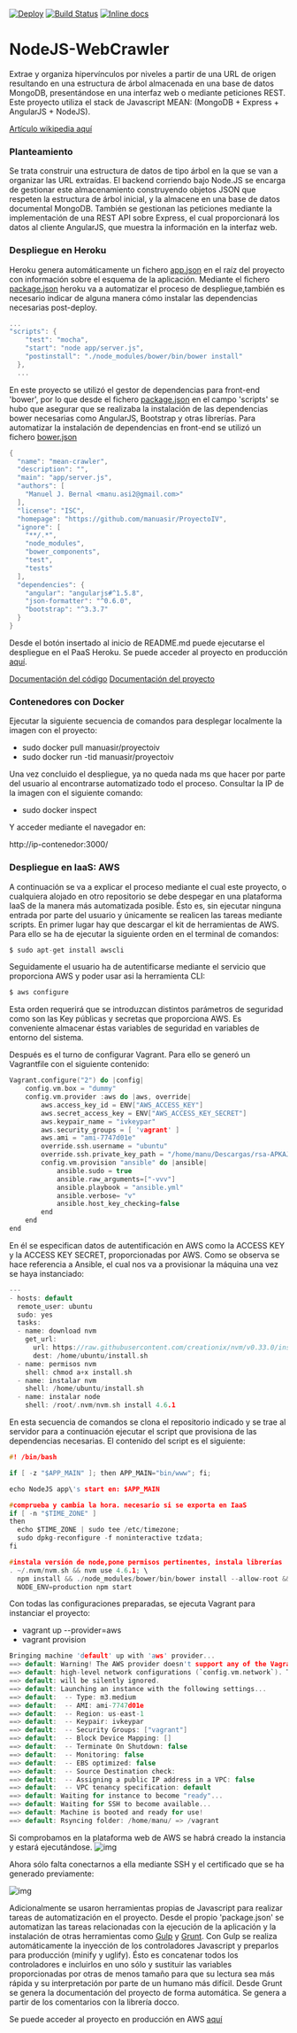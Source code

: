 [![Deploy](https://www.herokucdn.com/deploy/button.svg)](https://heroku.com/deploy?template=https://github.com/manuasir/NodeJS-WebCrawler)
[![Build Status](https://travis-ci.org/manuasir/NodeJS-WebCrawler.svg?branch=master)](https://travis-ci.org/manuasir/NodeJS-WebCrawler)
[![Inline docs](http://inch-ci.org/github/manuasir/NodeJS-WebCrawler.svg?branch=master)](http://inch-ci.org/github/manuasir/NodeJS-WebCrawler)

# NodeJS-WebCrawler

Extrae y organiza hipervínculos por niveles a partir de una URL de origen resultando en una estructura de árbol almacenada en una base de datos MongoDB, presentándose en una interfaz web o mediante peticiones REST. Este proyecto utiliza el stack de Javascript MEAN: (MongoDB + Express + AngularJS + NodeJS).

[Artículo wikipedia aquí](https://en.wikipedia.org/wiki/Web_crawler)

### Planteamiento

Se trata construir una estructura de datos de tipo árbol en la que se van a organizar las URL extraídas.
El backend corriendo bajo Node.JS se encarga de gestionar este almacenamiento construyendo objetos JSON que respeten la estructura de árbol inicial, y la almacene en una base de datos documental MongoDB.
También se gestionan las peticiones mediante la implementación de una REST API sobre Express, el cual proporcionará los datos al cliente AngularJS, que muestra la información en la interfaz web.

### Despliegue en Heroku

Heroku genera automáticamente un fichero [app.json](https://github.com/manuasir/ProyectoIV/blob/master/app.json) en el raíz del proyecto con información sobre el esquema de la aplicación. 
Mediante el fichero [package.json](https://github.com/manuasir/ProyectoIV/blob/master/package.json) heroku va a automatizar el proceso de despliegue,también es necesario indicar de alguna manera cómo instalar las dependencias necesarias post-deploy.
```c
...
"scripts": {
    "test": "mocha",
    "start": "node app/server.js",
    "postinstall": "./node_modules/bower/bin/bower install"
  },
  ...
```
En este proyecto se utilizó el gestor de dependencias para front-end 'bower', por lo que desde el fichero [package.json](https://github.com/manuasir/ProyectoIV/blob/master/package.json) en el campo 'scripts' se hubo que asegurar que se realizaba la instalación de las dependencias bower necesarias como AngularJS, Bootstrap y otras librerías.
Para automatizar la instalación de dependencias en front-end se utilizó un fichero [bower.json](https://github.com/manuasir/ProyectoIV/blob/master/bower.json)
```c
{
  "name": "mean-crawler",
  "description": "",
  "main": "app/server.js",
  "authors": [
    "Manuel J. Bernal <manu.asi2@gmail.com>"
  ],
  "license": "ISC",
  "homepage": "https://github.com/manuasir/ProyectoIV",
  "ignore": [
    "**/.*",
    "node_modules",
    "bower_components",
    "test",
    "tests"
  ],
  "dependencies": {
    "angular": "angularjs#^1.5.8",
    "json-formatter": "^0.6.0",
    "bootstrap": "^3.3.7"
  }
}
```
Desde el botón insertado al inicio de README.md puede ejecutarse el despliegue en el PaaS Heroku.
Se puede acceder al proyecto en producción [aquí](https://ivwebcrawler.herokuapp.com/).

[Documentación del código](https://ivwebcrawler.herokuapp.com/docs/Gruntfile.html)
[Documentación del proyecto](https://github.com/manuasir/ProyectoIV/tree/docs/README.md)

### Contenedores con Docker

Ejecutar la siguiente secuencia de comandos para desplegar localmente la imagen con el proyecto:

- sudo docker pull manuasir/proyectoiv
- sudo docker run -tid manuasir/proyectoiv 

Una vez concluido el despliegue, ya no queda nada ms que hacer por parte del usuario al encontrarse automatizado todo el proceso. Consultar la IP de la imagen con el siguiente comando:

- sudo docker inspect <id-container>

Y acceder mediante el navegador en:

http://ip-contenedor:3000/


### Despliegue en IaaS: AWS

A continuación se va a explicar el proceso mediante el cual este proyecto, o cualquiera alojado en otro repositorio se debe despegar en una plataforma IaaS de la manera más automatizada posible. Ésto es, sin ejecutar ninguna entrada por parte del usuario y únicamente se realicen las tareas mediante scripts.
En primer lugar hay que descargar el kit de herramientas de AWS. Para ello se ha de ejecutar la siguiente orden en el terminal de comandos:

```c
$ sudo apt-get install awscli
```

Seguidamente el usuario ha de autentificarse mediante el servicio que proporciona AWS y poder usar asi la herramienta CLI:

```c
$ aws configure
```

Esta orden requerirá que se introduzcan distintos parámetros de seguridad como son las Key públicas y secretas que proporciona AWS.
Es conveniente almacenar éstas variables de seguridad en variables de entorno del sistema.

Después es el turno de configurar Vagrant. Para ello se generó un Vagrantfile con el siguiente contenido:

```c
Vagrant.configure("2") do |config|
	config.vm.box = "dummy"
	config.vm.provider :aws do |aws, override|
		aws.access_key_id = ENV["AWS_ACCESS_KEY"]
		aws.secret_access_key = ENV["AWS_ACCESS_KEY_SECRET"]
		aws.keypair_name = "ivkeypar"
		aws.security_groups = [ 'vagrant' ]
		aws.ami = "ami-7747d01e"
		override.ssh.username = "ubuntu"
		override.ssh.private_key_path = "/home/manu/Descargas/rsa-APKAJVKAQI6IIO6BCRBQ.pem"
		config.vm.provision "ansible" do |ansible|
			ansible.sudo = true
			ansible.raw_arguments=["-vvv"]
			ansible.playbook = "ansible.yml"
			ansible.verbose= "v"
			ansible.host_key_checking=false
		end
	end
end
```

En él se especifican datos de autentificación en AWS como la ACCESS KEY y la ACCESS KEY SECRET, proporcionadas por AWS.
Como se observa se hace referencia a Ansible, el cual nos va a provisionar la máquina una vez se haya instanciado:

```c
---
- hosts: default
  remote_user: ubuntu
  sudo: yes
  tasks:
  - name: download nvm
    get_url:
      url: https://raw.githubusercontent.com/creationix/nvm/v0.33.0/install.sh
      dest: /home/ubuntu/install.sh
  - name: permisos nvm
    shell: chmod a+x install.sh
  - name: instalar nvm
    shell: /home/ubuntu/install.sh
  - name: instalar node
    shell: /root/.nvm/nvm.sh install 4.6.1
```

En esta secuencia de comandos se clona el repositorio indicado y se trae al servidor para a continuación ejecutar el script que provisiona de las dependencias necesarias. El contenido del script es el siguiente:

```c
#! /bin/bash

if [ -z "$APP_MAIN" ]; then APP_MAIN="bin/www"; fi;

echo NodeJS app\'s start en: $APP_MAIN

#comprueba y cambia la hora. necesario si se exporta en IaaS
if [ -n "$TIME_ZONE" ]
then
  echo $TIME_ZONE | sudo tee /etc/timezone;
  sudo dpkg-reconfigure -f noninteractive tzdata;
fi

#instala versión de node,pone permisos pertinentes, instala librerías
. ~/.nvm/nvm.sh && nvm use 4.6.1; \
  npm install && ./node_modules/bower/bin/bower install --allow-root && grunt && gulp compress; \
  NODE_ENV=production npm start
```

Con todas las configuraciones preparadas, se ejecuta Vagrant para instanciar el proyecto:

- vagrant up --provider=aws
- vagrant provision

```c
Bringing machine 'default' up with 'aws' provider...
==> default: Warning! The AWS provider doesn't support any of the Vagrant
==> default: high-level network configurations (`config.vm.network`). They
==> default: will be silently ignored.
==> default: Launching an instance with the following settings...
==> default:  -- Type: m3.medium
==> default:  -- AMI: ami-7747d01e
==> default:  -- Region: us-east-1
==> default:  -- Keypair: ivkeypar
==> default:  -- Security Groups: ["vagrant"]
==> default:  -- Block Device Mapping: []
==> default:  -- Terminate On Shutdown: false
==> default:  -- Monitoring: false
==> default:  -- EBS optimized: false
==> default:  -- Source Destination check: 
==> default:  -- Assigning a public IP address in a VPC: false
==> default:  -- VPC tenancy specification: default
==> default: Waiting for instance to become "ready"...
==> default: Waiting for SSH to become available...
==> default: Machine is booted and ready for use!
==> default: Rsyncing folder: /home/manu/ => /vagrant
```

Si comprobamos en la plataforma web de AWS se habrá creado la instancia y estará ejecutándose.
![img](http://i1339.photobucket.com/albums/o717/manuasir/c9_zpscni59rfl.png)

Ahora sólo falta conectarnos a ella mediante SSH y el certificado que se ha generado previamente:

![img](http://i1339.photobucket.com/albums/o717/manuasir/c8_zpsgivu2ggg.png)

Adicionalmente se usaron herramientas propias de Javascript para realizar tareas de automatización en el proyecto. Desde el propio 'package.json' se automatizan las tareas relacionadas con la ejecución de la aplicación y la instalación de otras herramientas como [Gulp](https://github.com/manuasir/ProyectoIV/blob/master/Gulpfile.js) y [Grunt](https://github.com/manuasir/ProyectoIV/blob/master/Gruntfile.js).
Con Gulp se realiza automáticamente la inyección de los controladores Javascript y preparlos para producción (minify y uglify). Ésto es concatenar todos los controladores e incluirlos en uno sólo y sustituir las variables proporcionadas por otras de menos tamaño para que su lectura sea más rápida y su interpretación por parte de un humano más difícil. 
Desde Grunt se genera la documentación del proyecto de forma automática. Se genera a partir de los comentarios con la librería docco.

Se puede acceder al proyecto en producción en AWS [aquí](http://ec2-54-88-8-70.compute-1.amazonaws.com:3000/)

